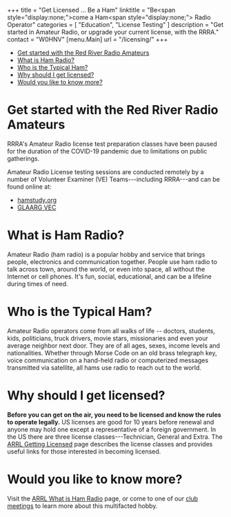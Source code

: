 +++
title = "Get Licensed ... Be a Ham"
linktitle = "Be<span style=\"display:none;\">come</span> a Ham<span style=\"display:none;\"> Radio Operator</span>"
categories = [ "Education", "License Testing" ]
description = "Get started in Amateur Radio, or upgrade your current license, with the RRRA."
contact = "W0HNV"
[menu.Main]
url = "/licensing/"
+++
* [Get started with the Red River Radio Amateurs](#get-started-with-the-red-river-Radio-Amateurs)
* [What is Ham Radio?](#what-is-ham-radio)
* [Who is the Typical Ham?](#who-is-the-typical-ham)
* [Why should I get licensed?](#why-should-I-get-licensed)
* [Would you like to know more?](#would-you-like-to-know-more)

# Get started with the Red River Radio Amateurs

RRRA's Amateur Radio license test preparation classes
have been paused for the duration of the COVID-19 pandemic due to
limitations on public gatherings.

Amateur Radio License testing sessions are conducted remotely by a number of
Volunteer Examiner (VE) Teams---including RRRA---and can be found online at:

* [hamstudy.org](https://hamstudy.org/sessions)
* [GLAARG VEC](https://glaarg.org/exam_sessions/)

<!--
RRRA offer periodic series of weekly classes in preparation for FCC
Amateur Radio license tests followed, approximately a week later, by a
license testing session.

Please see our [Education and Testing Schedule]({{< relref "/education-and-testing-schedule.md" >}}) to find out about upcoming classes.

Our club's
[bi-monthly license testing sessions](/dates/license-testing/)
are open to everyone. Reservations are appreciated but not required.
-->

# What is Ham Radio?

Amateur Radio (ham radio) is a popular hobby and service that brings people,
electronics and communication together. People use ham radio to talk across
town, around the world, or even into space, all without the Internet or cell
phones. It's fun, social, educational, and can be a lifeline during times of
need. 

# Who is the Typical Ham?

Amateur Radio operators come from all walks of life -- doctors, students,
kids, politicians, truck drivers, movie stars, missionaries and even your
average neighbor next door. They are of all ages, sexes, income levels and
nationalities. Whether through Morse Code on an old brass telegraph key, voice
communication on a hand-held radio or computerized messages transmitted via
satellite, all hams use radio to reach out to the world.

# Why should I get licensed?

**Before you can get on the air, you need to be licensed and know the rules to
operate legally.** US licenses are good for 10 years before renewal and anyone
may hold one except a representative of a foreign government. In the US there
are three license classes---Technician, General and Extra. The [ARRL Getting
Licensed](http://www.arrl.org/getting-licensed) page describes the license
classes and provides useful links for those interested in becoming licensed.

# Would you like to know more?

Visit the [ARRL What is Ham Radio](http://www.arrl.org/what-is-ham-radio)
page, or come to one of our [club meetings](/dates/business-meetings)
to learn more about this multifacted hobby.
